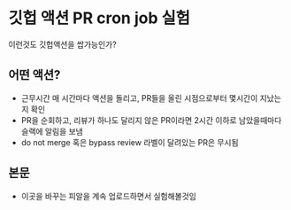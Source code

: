 # 깃헙 액션 PR cron job 실험

이런것도 깃헙액션을 쌉가능인가?

## 어떤 액션?

- 근무시간 매 시간마다 액션을 돌리고, PR들을 올린 시점으로부터 몇시간이 지났는지 확인
- PR을 순회하고, 리뷰가 하나도 달리지 않은 PR이라면 2시간 이하로 남았을때마다 슬랙에 알림을 보냄
- do not merge 혹은 bypass review 라벨이 달려있는 PR은 무시됨

## 본문

- 이곳을 바꾸는 피알을 계속 업로드하면서 실험해볼것임
